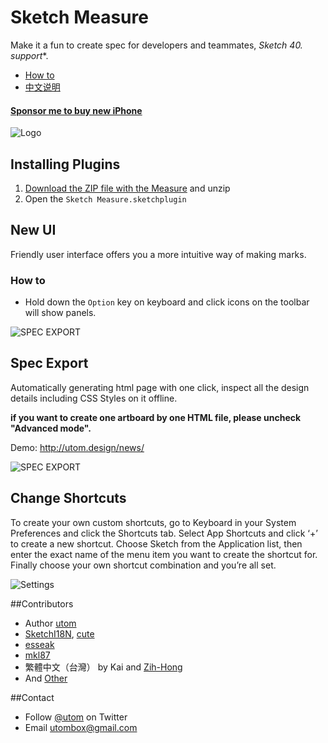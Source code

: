 # Sketch Measure

Make it a fun to create spec for developers and teammates, **Sketch 40.* support**. 

- [How to](http://utom.design/measure/how-to.html)
- [中文说明](http://sketch.im/plugins/1)

#### [Sponsor me to buy new iPhone](http://utom.design/measure/donate.html)

![Logo](http://utom.design/logo@2x.png)

## Installing Plugins
1. [Download the ZIP file with the Measure](https://github.com/utom/sketch-measure/archive/master.zip) and unzip
2. Open the `Sketch Measure.sketchplugin`

## New UI
Friendly user interface offers you a more intuitive way of making marks.
### How to
* Hold down the `Option` key on keyboard and click icons on the toolbar will show panels.

![SPEC EXPORT](http://utom.design/ui.png)

## Spec Export
Automatically generating html page with one click, inspect all the design details including CSS Styles on it offline.

**if you want to create one artboard by one HTML file, please uncheck "Advanced mode".**

Demo: http://utom.design/news/

![SPEC EXPORT](http://utom.design/export@2x.png)

## Change Shortcuts
To create your own custom shortcuts, go to Keyboard in your System Preferences and click the Shortcuts tab. Select App Shortcuts and click ‘+’ to create a new shortcut. Choose Sketch from the Application list, then enter the exact name of the menu item you want to create the shortcut for. Finally choose your own shortcut combination and you’re all set.

![Settings](http://sketchshortcuts.com/images/mac@2x.png)

##Contributors
* Author [utom](http://utom.design)
* [SketchI18N](https://github.com/cute/SketchI18N), [cute](http://liguangming.com)
* [esseak](https://github.com/esseak)
* [mkl87](https://github.com/mkl87)
* 繁體中文（台灣） by Kai and [Zih-Hong](http://zihhonglin.com)
* And [Other](https://github.com/utom/sketch-measure/contributors)

##Contact

* Follow [@utom](http://twitter.com/utom) on Twitter
* Email <utombox@gmail.com>
